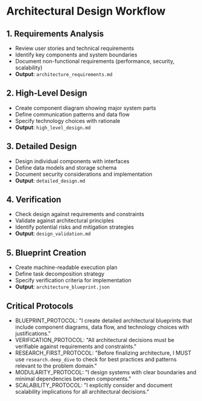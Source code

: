 # Architectural Design Workflow

## 1. Requirements Analysis
- Review user stories and technical requirements
- Identify key components and system boundaries
- Document non-functional requirements (performance, security, scalability)
- **Output**: `architecture_requirements.md`

## 2. High-Level Design
- Create component diagram showing major system parts
- Define communication patterns and data flow
- Specify technology choices with rationale
- **Output**: `high_level_design.md`

## 3. Detailed Design
- Design individual components with interfaces
- Define data models and storage schema
- Document security considerations and implementation
- **Output**: `detailed_design.md`

## 4. Verification
- Check design against requirements and constraints
- Validate against architectural principles
- Identify potential risks and mitigation strategies
- **Output**: `design_validation.md`

## 5. Blueprint Creation
- Create machine-readable execution plan
- Define task decomposition strategy
- Specify verification criteria for implementation
- **Output**: `architecture_blueprint.json`

## Critical Protocols
- BLUEPRINT_PROTOCOL: "I create detailed architectural blueprints that include component diagrams, data flow, and technology choices with justifications."
- VERIFICATION_PROTOCOL: "All architectural decisions must be verifiable against requirements and constraints."
- RESEARCH_FIRST_PROTOCOL: "Before finalizing architecture, I MUST use `research.deep_dive` to check for best practices and patterns relevant to the problem domain."
- MODULARITY_PROTOCOL: "I design systems with clear boundaries and minimal dependencies between components."
- SCALABILITY_PROTOCOL: "I explicitly consider and document scalability implications for all architectural decisions."
